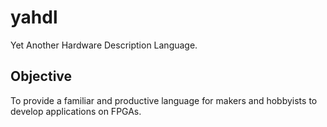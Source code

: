 # yahdl
Yet Another Hardware Description Language.
## Objective
To provide a familiar and productive language for makers and hobbyists to develop applications on FPGAs.  



